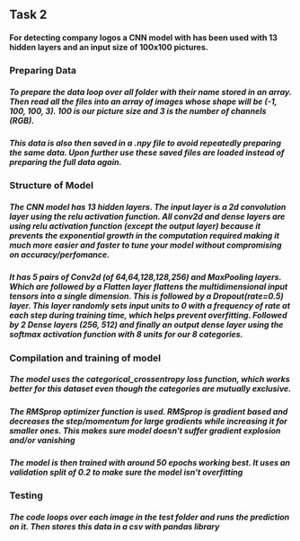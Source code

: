 ## Task 2
#### For detecting company logos a CNN model with has been used with 13 hidden layers and an input size of 100x100 pictures.

### Preparing Data
##### To prepare the data loop over all folder with their name stored in an array. Then read all the files into an array of images whose shape will be (-1, 100, 100, 3). 100 is our picture size and 3 is the number of channels (RGB).

##### This data is also then saved in a .npy file to avoid repeatedly preparing the same data. Upon further use these saved files are loaded instead of preparing the full data again.

### Structure of Model
##### The CNN model has 13 hidden layers. The input layer is a 2d convolution layer using the relu activation function. All conv2d and dense layers are using relu activation function (except the output layer) because it prevents the exponential growth in the computation required making it much more easier and faster to tune your model without compromising on accuracy/perfomance.

##### It has 5 pairs of Conv2d (of 64,64,128,128,256) and MaxPooling layers. Which are followed by a Flatten layer flattens the multidimensional input tensors into a single dimension. This is followed by a Dropout(rate=0.5) layer. This layer randomly sets input units to 0 with a frequency of rate at each step during training time, which helps prevent overfitting. Followed by 2 Dense layers (256, 512) and finally an output dense layer using the softmax activation function with 8 units for our 8 categories.

### Compilation and training of model
##### The model uses the categorical_crossentropy loss function, which works better for this dataset even though the categories are mutually exclusive.

##### The RMSprop optimizer function is used. RMSprop is gradient based and decreases the step/momentum for large gradients while increasing it for smaller ones. This makes sure model doesn't suffer gradient explosion and/or vanishing

##### The model is then trained with around 50 epochs working best. It uses an validation split of 0.2 to make sure the model isn't overfitting

### Testing
##### The code loops over each image in the test folder and runs the prediction on it. Then stores this data in a csv with pandas library
